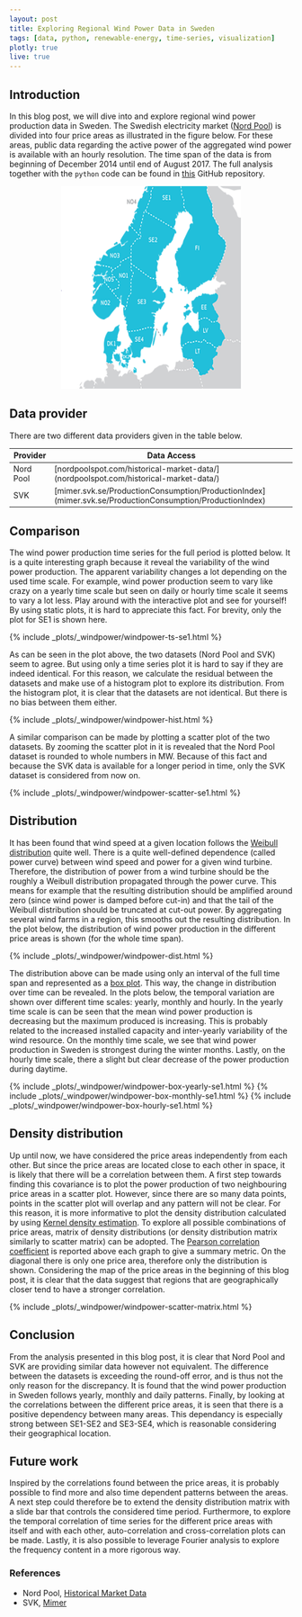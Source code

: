 ```yaml
---
layout: post
title: Exploring Regional Wind Power Data in Sweden
tags: [data, python, renewable-energy, time-series, visualization]
plotly: true
live: true
---
```


## Introduction
In this blog post, we will dive into and explore regional wind power production data in Sweden. The Swedish electricity market ([Nord Pool](http://www.nordpoolspot.com/)) is divided into four price areas as illustrated in the figure below. For these areas, public data regarding the active power of the aggregated wind power is available with an hourly resolution. The time span of the data is from beginning of December 2014 until end of August 2017. The full analysis together with the ```python``` code can be found in [this](https://github.com/sebaheg/windpower-data) GitHub repository.

<p align="center">
  <img width="320" height="360" src="/images/areas-sweden.png">
</p>

## Data provider
There are two different data providers given in the table below.

<table>
  <thead>
    <tr>
      <th>Provider</th>
      <th>Data Access</th>
    </tr>
  </thead>
  <tbody>
    <tr>
      <td>Nord Pool</td>
      <td>[nordpoolspot.com/historical-market-data/](nordpoolspot.com/historical-market-data/)</td>
    </tr>
    <tr>
      <td>SVK</td>
      <td>[mimer.svk.se/ProductionConsumption/ProductionIndex](mimer.svk.se/ProductionConsumption/ProductionIndex)</td>
    </tr>
  </tbody>
</table>

## Comparison
The wind power production time series for the full period is plotted below. It is a quite interesting graph because it reveal the variability of the wind power production. The apparent variability changes a lot depending on the used time scale. For example, wind power production seem to vary like crazy on a yearly time scale but seen on daily or hourly time scale it seems to vary a lot less. Play around with the interactive plot and see for yourself! By using static plots, it is hard to appreciate this fact. For brevity, only the plot for SE1 is shown here.

<body> {% include _plots/_windpower/windpower-ts-se1.html %} </body>

As can be seen in the plot above, the two datasets (Nord Pool and SVK) seem to agree. But using only a time series plot it is hard to say if they are indeed identical. For this reason, we calculate the residual between the datasets and make use of a histogram plot to explore its distribution. From the histogram plot, it is clear that the datasets are not identical. But there is no bias between them either.

<body> {% include _plots/_windpower/windpower-hist.html %} </body>

A similar comparison can be made by plotting a scatter plot of the two datasets. By zooming the scatter plot in it is revealed that the Nord Pool dataset is rounded to whole numbers in MW. Because of this fact and because the SVK data is available for a longer period in time, only the SVK dataset is considered from now on.

<body> {% include _plots/_windpower/windpower-scatter-se1.html %} </body>

## Distribution
It has been found that wind speed at a given location follows the [Weibull distribution](https://en.wikipedia.org/wiki/Weibull_distribution) quite well. There is a quite well-defined dependence (called power curve) between wind speed and power for a given wind turbine. Therefore, the distribution of power from a wind turbine should be the roughly a Weibull distribution propagated through the power curve. This means for example that the resulting distribution should be amplified around zero (since wind power is damped before cut-in) and that the tail of the Weibull distribution should be truncated at cut-out power. By aggregating several wind farms in a region, this smooths out the resulting distribution. In the plot below, the distribution of wind power production in the different price areas is shown (for the whole time span).

<body> {% include _plots/_windpower/windpower-dist.html %} </body>

The distribution above can be made using only an interval of the full time span and represented as a [box plot](https://en.wikipedia.org/wiki/Box_plot). This way, the change in distribution over time can be revealed. In the plots below, the temporal variation are shown over different time scales: yearly, monthly and hourly. In the yearly time scale is can be seen that the mean wind power production is decreasing but the maximum produced is increasing. This is probably related to the increased installed capacity and inter-yearly variability of the wind resource. On the monthly time scale, we see that wind power production in Sweden is strongest during the winter months. Lastly, on the hourly time scale, there a slight but clear decrease of the power production during daytime.

<body> {% include _plots/_windpower/windpower-box-yearly-se1.html %} </body>

<body> {% include _plots/_windpower/windpower-box-monthly-se1.html %} </body>

<body> {% include _plots/_windpower/windpower-box-hourly-se1.html %} </body>

## Density distribution
Up until now, we have considered the price areas independently from each other. But since the price areas are located close to each other in space, it is likely that there will be a correlation between them. A first step towards finding this covariance is to plot the power production of two neighbouring price areas in a scatter plot. However, since there are so many data points, points in the scatter plot will overlap and any pattern will not be clear. For this reason, it is more informative to plot the density distribution calculated by using [Kernel density estimation](https://en.wikipedia.org/wiki/Kernel_density_estimation). To explore all possible combinations of price areas, matrix of density distributions (or density distribution matrix similarly to scatter matrix) can be adopted. The [Pearson correlation coefficient](https://en.wikipedia.org/wiki/Pearson_correlation_coefficient) is reported above each graph to give a summary metric. On the diagonal there is only one price area, therefore only the distribution is shown. Considering the map of the price areas in the beginning of this blog post, it is clear that the data suggest that regions that are geographically closer tend to have a stronger correlation.

<body> {% include _plots/_windpower/windpower-scatter-matrix.html %} </body>

## Conclusion
From the analysis presented in this blog post, it is clear that Nord Pool and SVK are providing similar data however not equivalent. The difference between the datasets is exceeding the round-off error, and is thus not the only reason for the discrepancy. It is found that the wind power production in Sweden follows yearly, monthly and daily patterns. Finally, by looking at the correlations between the different price areas, it is seen that there is a positive dependency between many areas. This dependancy is especially strong between SE1-SE2 and SE3-SE4, which is reasonable considering their geographical location.

## Future work
Inspired by the correlations found between the price areas, it is probably possible to find more and also time dependent patterns between the areas. A next step could therefore be to extend the density distribution matrix with a slide bar that controls the considered time period. Furthermore, to explore the temporal correlation of time series for the different price areas with itself and with each other, auto-correlation and cross-correlation plots can be made. Lastly, it is also possible to leverage Fourier analysis to explore the frequency content in a more rigorous way.

### References
* Nord Pool, [Historical Market Data]([nordpoolspot.com/historical-market-data/](nordpoolspot.com/historical-market-data/))
* SVK, [Mimer](mimer.svk.se/ProductionConsumption/ProductionIndex)
